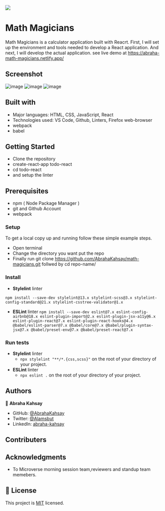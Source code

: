 ![](https://img.shields.io/badge/Microverse-blueviolet)

# Math Magicians

Math Magicians is a calculator application built with Reacrt. First, I will set up the environment and tools needed to develop a React application. And next, I will develop the actual application. see live demo at https://abraha-math-magicians.netlify.app/

## Screenshot

![image](https://user-images.githubusercontent.com/75738563/183905339-a5f5fe0c-d9ae-4a7f-94f2-22184b7f3bc5.png)
![image](https://user-images.githubusercontent.com/75738563/183905559-16adbbbb-4f93-4c18-a82c-73ac4aac91a8.png)
![image](https://user-images.githubusercontent.com/75738563/183905720-a2628b98-d9be-401a-be3a-b10ab9d704cd.png)

## Built with

- Major languages: HTML, CSS, JavaScript, React
- Technologies used: VS Code, Github, Linters, Firefox web-browser
- webpack
- babel

## Getting Started

- Clone the repository
- create-react-app todo-react
- cd todo-react
- and setup the linter

## Prerequisites

- npm ( Node Package Manager )
- git and Github Account
- webpack

### Setup

To get a local copy up and running follow these simple example steps.

- Open terminal
- Change the directory you want put the repo
- Finally run git clone https://github.com/AbrahaKahsay/math-magicians.git follwed by cd repo-name/

### Install

- **Stylelint** linter

`npm install --save-dev stylelint@13.x stylelint-scss@3.x stylelint-config-standard@21.x stylelint-csstree-validator@1.x`

- **ESLint** linter
  `npm install --save-dev eslint@7.x eslint-config-airbnb@18.x eslint-plugin-import@2.x eslint-plugin-jsx-a11y@6.x eslint-plugin-react@7.x eslint-plugin-react-hooks@4.x @babel/eslint-parser@7.x @babel/core@7.x @babel/plugin-syntax-jsx@7.x @babel/preset-env@7.x @babel/preset-react@7.x`

### Run tests

- **Stylelint** linter
  - `npx stylelint "**/*.{css,scss}"` on the root of your directory of your project.
- **ESLint** linter
  - `npx eslint .` on the root of your directory of your project.

## Authors

👤 **Abraha Kahsay**

- GitHub: [@AbrahaKahsay](https://github.com/AbrahaKahsay)
- Twitter: [@Alamsbut](https://twitter.com/Alamsbut)
- LinkedIn: [abraha-kahsay](www.linkedin.com/in/abraha-kahsay-492771135/)

## Contributers

## Acknowledgments

- To Microverse morning session team,reviewers and standup team memebers.

## 📝 License

This project is [MIT](./MIT.md) licensed.
